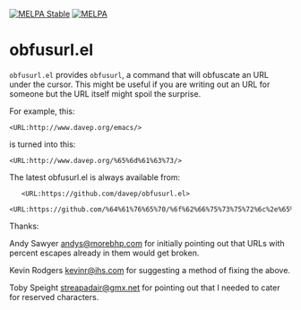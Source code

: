 [![MELPA Stable](https://stable.melpa.org/packages/obfusurl-badge.svg)](https://stable.melpa.org/#/obfusurl)
[![MELPA](https://melpa.org/packages/obfusurl-badge.svg)](https://melpa.org/#/obfusurl)

# obfusurl.el

`obfusurl.el` provides `obfusurl`, a command that will obfuscate an URL
under the cursor. This might be useful if you are writing out an URL for
someone but the URL itself might spoil the surprise.

For example, this:

`<URL:http://www.davep.org/emacs/>`

is turned into this:

`<URL:http://www.davep.org/%65%6d%61%63%73/>`

The latest obfusurl.el is always available from:

```
   <URL:https://github.com/davep/obfusurl.el>
   <URL:https://github.com/%64%61%76%65%70/%6f%62%66%75%73%75%72%6c%2e%65%6c>
```

Thanks:

Andy Sawyer <andys@morebhp.com> for initially pointing out that URLs with
percent escapes already in them would get broken.

Kevin Rodgers <kevinr@ihs.com> for suggesting a method of fixing the above.

Toby Speight <streapadair@gmx.net> for pointing out that I needed to cater
for reserved characters.
